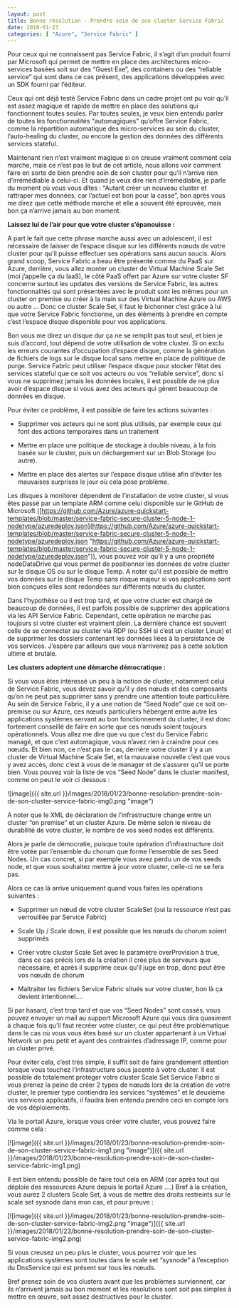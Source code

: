 ```yaml
---
layout: post
title: Bonne résolution - Prendre soin de son cluster Service Fabric
date: 2018-01-23
categories: [ "Azure", "Service Fabric" ]
---
```


Pour ceux qui ne connaissent pas Service Fabric, il s’agit d’un produit fourni par Microsoft qui permet de mettre en place des architectures micro-services basées soit sur des “Guest Exe”, des containers ou des “reliable service” qui sont dans ce cas présent, des applications développées avec un SDK fourni par l’éditeur.

  

Ceux qui ont déjà testé Service Fabric dans un cadre projet ont pu voir qu’il est assez magique et rapide de mettre en place des solutions qui fonctionnent toutes seules. Par toutes seules, je veux bien entendu parler de toutes les fonctionnalités “automagiques” qu’offre Service Fabric, comme la répartition automatique des micro-services au sein du cluster, l’auto-healing du cluster, ou encore la gestion des données des différents services stateful.

  

Maintenant rien n’est vraiment magique si on creuse vraiment comment cela marche, mais ce n’est pas le but de cet article, nous allons voir comment faire en sorte de bien prendre soin de son cluster pour qu’il n’arrive rien d’irrémédiable à celui-ci. Et quand je veux dire rien d’irrémédiable, je parle du moment où vous vous dîtes : “Autant créer un nouveau cluster et rattraper mes données, car l’actuel est bon pour la casse”, bon après vous me direz que cette méthode marche et elle a souvent été éprouvée, mais bon ça n’arrive jamais au bon moment.

  

**Laissez lui de l’air pour que votre cluster s’épanouisse :**

A part le fait que cette phrase marche aussi avec un adolescent, il est nécessaire de laisser de l’espace disque sur les différents nœuds de votre cluster pour qu’il puisse effectuer ses opérations sans aucun soucis. Alors grand scoop, Service Fabric a beau être présenté comme du PaaS sur Azure, derrière, vous allez monter un cluster de Virtual Machine Scale Set (moi j’appelle ça du IaaS), le côté PaaS offert par Azure sur votre cluster SF concerne surtout les updates des versions de Service Fabric, les autres fonctionnalités qui sont présentées avec le produit sont les mêmes pour un cluster on premise ou créer à la main sur des Virtual Machine Azure ou AWS ou autre ... Donc ce cluster Scale Set, il faut le bichonner c’est grâce à lui que votre Service Fabric fonctionne, un des éléments à prendre en compte c’est l’espace disque disponible pour vos applications.

Bon vous me direz un disque dur ça ne se remplit pas tout seul, et bien je suis d’accord, tout dépend de votre utilisation de votre cluster. Si on exclu les erreurs courantes d’occupation d’espace disque, comme la génération de fichiers de logs sur le disque local sans mettre en place de politique de purge. Service Fabric peut utiliser l’espace disque pour stocker l’état des services stateful que ce soit vos acteurs ou vos “reliable service”, donc si vous ne supprimez jamais les données locales, il est possible de ne plus avoir d’espace disque si vous avez des acteurs qui gèrent beaucoup de données en disque.

Pour éviter ce problème, il est possible de faire les actions suivantes :

* Supprimer vos acteurs qui ne sont plus utilisés, par exemple ceux qui font des actions temporaires dans un traitement

* Mettre en place une politique de stockage à double niveau, à la fois basée sur le cluster, puis un déchargement sur un Blob Storage (ou autre).

* Mettre en place des alertes sur l’espace disque utilisé afin d’éviter les mauvaises surprises le jour où cela pose problème.

  

Les disques à monitorer dépendent de l’installation de votre cluster, si vous êtes passé par un template ARM comme celui disponible sur le GitHub de Microsoft ([https://github.com/Azure/azure-quickstart-templates/blob/master/service-fabric-secure-cluster-5-node-1-nodetype/azuredeploy.json](https://github.com/Azure/azure-quickstart-templates/blob/master/service-fabric-secure-cluster-5-node-1-nodetype/azuredeploy.json "https://github.com/Azure/azure-quickstart-templates/blob/master/service-fabric-secure-cluster-5-node-1-nodetype/azuredeploy.json")), vous pouvez voir qu’il y a une propriété nodeDataDrive qui vous permet de positionner les données de votre cluster sur le disque OS ou sur le disque Temp. A noter qu’il est possible de mettre vos données sur le disque Temp sans risque majeur si vos applications sont bien conçues elles sont redondées sur différents nœuds du cluster.

  

Dans l’hypothèse ou il est trop tard, et que votre cluster est chargé de beaucoup de données, il est parfois possible de supprimer des applications via les API Service Fabric. Cependant, cette opération ne marche pas toujours si votre cluster est vraiment plein. La dernière chance est souvent celle de se connecter au cluster via RDP (ou SSH si c’est un cluster Linux) et de supprimer les dossiers contenant les données liées à la persistance de vos services. J’espère par ailleurs que vous n’arriverez pas à cette solution ultime et brutale.

  

**Les clusters adoptent une démarche démocratique :**

Si vous vous êtes intéressé un peu à la notion de cluster, notamment celui de Service Fabric, vous devez savoir qu’il y des nœuds et des composants qu’on ne peut pas supprimer sans y prendre une attention toute particulière. Au sein de Service Fabric, il y a une notion de “Seed Node” que ce soit on-premise ou sur Azure, ces nœuds particuliers hébergent entre autre les applications systèmes servant au bon fonctionnement du cluster, il est donc fortement conseillé de faire en sorte que ces nœuds soient toujours opérationnels. Vous allez me dire que vu que c’est du Service Fabric managé, et que c’est automagique, vous n’avez rien à craindre pour ces nœuds. Et bien non, ce n’est pas le cas, derrière votre cluster il y a un cluster de Virtual Machine Scale Set, et la mauvaise nouvelle c’est que vous y avez accès, donc c’est à vous de le manager et de s’assurer qu’il se porte bien. Vous pouvez voir la liste de vos “Seed Node” dans le cluster manifest, comme on peut le voir ci dessous :

![image]({{ site.url }}/images/2018/01/23/bonne-resolution-prendre-soin-de-son-cluster-service-fabric-img0.png "image")

  

A noter que le XML de déclaration de l’infrastructure change entre un cluster “on premise” et un cluster Azure. De même selon le niveau de durabilité de votre cluster, le nombre de vos seed nodes est différents.

  

Alors je parle de démocratie, puisque toute opération d’infrastructure doit être votée par l’ensemble du chorum que forme l’ensemble de ses Seed Nodes. Un cas concret, si par exemple vous avez perdu un de vos seeds node, et que vous souhaitez mettre à jour votre cluster, celle-ci ne se fera pas.

  

Alors ce cas là arrive uniquement quand vous faites les opérations suivantes :

* Supprimer un nœud de votre cluster ScaleSet (oui la ressource n’est pas verrouillée par Service Fabric)

* Scale Up / Scale down, il est possible que les nœuds du chorum soient supprimés

* Créer votre cluster Scale Set avec le paramètre overProvision à true, dans ce cas précis lors de la création il crée plus de serveurs que nécessaire, et après il supprime ceux qu’il juge en trop, donc peut être vos nœuds de chorum

* Maltraiter les fichiers Service Fabric situés sur votre cluster, bon là ça devient intentionnel....

  

Si par hasard, c’est trop tard et que vos “Seed Nodes” sont cassés, vous pouvez envoyer un mail au support Microsoft Azure qui vous dira quasiment à chaque fois qu’il faut recréer votre cluster, ce qui peut être problématique dans le cas où vous vous êtes basé sur un cluster appartenant à un Virtual Network un peu petit et ayant des contraintes d’adressage IP, comme pour un cluster privé.

  

Pour éviter cela, c’est très simple, il suffit soit de faire grandement attention lorsque vous touchez l’infrastructure sous jacente à votre cluster. Il est possible de totalement protéger votre cluster Scale Set Service Fabric si vous prenez la peine de créer 2 types de nœuds lors de la création de votre cluster, le premier type contiendra les services “systèmes” et le deuxième vos services applicatifs, il faudra bien entendu prendre ceci en compte lors de vos déploiements.

  

Via le portail Azure, lorsque vous créer votre cluster, vous pouvez faire comme cela :

  

[![image]({{ site.url }}/images/2018/01/23/bonne-resolution-prendre-soin-de-son-cluster-service-fabric-img1.png "image")]({{ site.url }}/images/2018/01/23/bonne-resolution-prendre-soin-de-son-cluster-service-fabric-img1.png)

  

Il est bien entendu possible de faire tout cela en ARM (car après tout qui déploie des ressources Azure depuis le portail Azure ....) Bref à la création, vous aurez 2 clusters Scale Set, à vous de mettre des droits restreints sur le scale set sysnode dans mon cas, et pour preuve :

  

[![image]({{ site.url }}/images/2018/01/23/bonne-resolution-prendre-soin-de-son-cluster-service-fabric-img2.png "image")]({{ site.url }}/images/2018/01/23/bonne-resolution-prendre-soin-de-son-cluster-service-fabric-img2.png)

Si vous creusez un peu plus le cluster, vous pourrez voir que les applications systèmes sont toutes dans le scale set “sysnode” à l’exception du DnsService qui est présent sur tous les nœuds.

  

Bref prenez soin de vos clusters avant que les problèmes surviennent, car ils n’arrivent jamais au bon moment et les résolutions sont soit pas simples à mettre en œuvre, soit assez destructives pour le cluster.